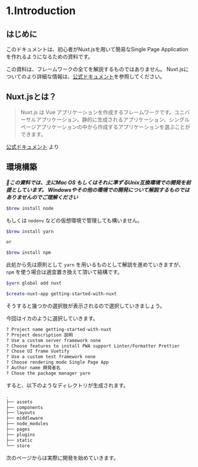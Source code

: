 # 1.Introduction

## はじめに

このドキュメントは、初心者がNuxt.jsを用いて簡易なSingle Page Applicationを作れるようになるための資料です。

この資料は、フレームワークの全てを解説するものではありません。
Nuxt.jsについてのより詳細な情報は、[公式ドキュメント](ja.nuxtjs.org)を参照してください。

## Nuxt.jsとは？

> Nuxt.js は Vue アプリケーションを作成するフレームワークです。ユニバーサルアプリケーション、静的に生成されるアプリケーション、シングルページアプリケーションの中から作成するアプリケーションを選ぶことができます。

[公式ドキュメント](ja.nuxtjs.org/guide/) より

## 環境構築

***この資料では、主にMac OS もしくはそれに準ずるUnix互換環境での開発を前提としています。
Windowsやその他の環境での開発について解説するものではありませんのでご理解ください***

```bash
$brew install node
```

もしくは `nodenv` などの仮想環境で管理しても構いません。

```bash
$brew install yarn

or

$brew install npm
```

此処から先は原則として `yarn` を用いるものとして解説を進めていきますが、`npm` を使う場合は適宜置き換えて頂いて結構です。

```bash
$yarn global add nuxt
```

```bash
$create-nuxt-app getting-started-with-nuxt
```

そうすると幾つかの選択肢が表示されるので選択していきましょう。

今回はイカのように選択していきます。

```bash
? Project name getting-started-with-nuxt
? Project description 説明
? Use a custom server framework none
? Choose features to install PWA support Linter/Formatter Prettier
? Chose UI frame Vuetify
? Use a custom test framework none
? Choose rendering mode Single Page App
? Author name 開発者名
? Chose the package manager yarn
```

すると、以下のようなディレクトリが生成されます。

```bash
.
├── assets
├── components
├── layouts
├── middleware
├── node_modules
├── pages
├── plugins
├── static
└── store
```

次のページからは実際に開発を始めていきます。
